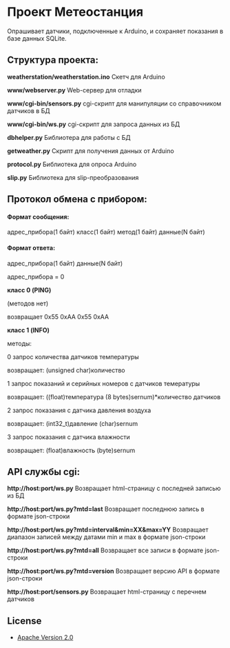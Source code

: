 # Проект **Метеостанция**
Опрашивает датчики, подключенные к Arduino, и сохраняет показания в базе данных SQLite.

## Структура проекта:
**weatherstation/weatherstation.ino**
Скетч для Arduino

**www/webserver.py**
Web-сервер для отладки

**www/cgi-bin/sensors.py**
cgi-скрипт для манипуляции со справочником датчиков в БД

**www/cgi-bin/ws.py**
cgi-скрипт для запроса данных из БД

**dbhelper.py**
Библиотера для работы с БД

**getweather.py**
Скрипт для получения данных от Arduino

**protocol.py**
Библиотека для опроса Arduino

**slip.py**
Библиотека для slip-преобразования

## Протокол обмена с прибором:
#### Формат сообщения:
адрес_прибора(1 байт) класс(1 байт) метод(1 байт) данные(N байт)

#### Формат ответа:
адрес_прибора(1 байт) данные(N байт)

адрес_прибора = 0

**класс 0 (PING)**

(методов нет)

возвращает 0x55 0xAA 0x55 0xAA

**класс 1 (INFO)**

методы:

0   запрос количества датчиков температуры

возвращает: (unsigned char)количество

1   запрос показаний и серийных номеров с датчиков темературы

возвращает: ((float)температура (8 bytes)sernum)*количество датчиков

2   запрос показания с датчика давления воздуха

возвращает: (int32_t)давление (char)sernum

3   запрос показания с датчика влажности

возвращает: (float)влажность (byte)sernum

## API службы cgi:
**http://host:port/ws.py**
Возвращает html-страницу с последней записью из БД

**http://host:port/ws.py?mtd=last**
Возвращает последнюю запись в формате json-строки

**http://host:port/ws.py?mtd=interval&min=XX&max=YY**
Возвращает диапазон записей между датами min и max в формате json-строки

**http://host:port/ws.py?mtd=all**
Возвращает все записи в формате json-строки

**http://host:port/ws.py?mtd=version**
Возвращает версию API в формате json-строки

**http://host:port/sensors.py**
Возвращает html-страницу с перечнем датчиков



## License

* [Apache Version 2.0](http://www.apache.org/licenses/LICENSE-2.0.html)